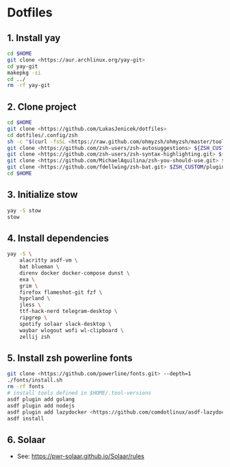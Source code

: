 # Dotfiles

## 1. Install yay

```bash
cd $HOME
git clone <https://aur.archlinux.org/yay-git>
cd yay-git
makepkg -si
cd ../
rm -rf yay-git
```

## 2. Clone project

```bash
cd $HOME 
git clone <https://github.com/LukasJenicek/dotfiles>
cd dotfiles/.config/zsh
sh -c "$(curl -fsSL <https://raw.github.com/ohmyzsh/ohmyzsh/master/tools/install.sh>)"
git clone <https://github.com/zsh-users/zsh-autosuggestions> ${ZSH_CUSTOM:-~/.oh-my-zsh/custom}/plugins/zsh-autosuggestions
git clone <https://github.com/zsh-users/zsh-syntax-highlighting.git> ${ZSH_CUSTOM:-~/.oh-my-zsh/custom}/plugins/zsh-syntax-highlighting
git clone <https://github.com/MichaelAquilina/zsh-you-should-use.git> $ZSH_CUSTOM/plugins/you-should-use
git clone <https://github.com/fdellwing/zsh-bat.git> $ZSH_CUSTOM/plugins/zsh-bat
cd $HOME
```

## 3. Initialize stow

```bash
yay -S stow
stow
```

## 4. Install dependencies

```bash
yay -S \ 
    alacritty asdf-vm \
    bat blueman \
    direnv docker docker-compose dunst \
    exa \
    grim \ 
    firefox flameshot-git fzf \
    hyprland \ 
    jless \
    ttf-hack-nerd telegram-desktop \
    ripgrep \
    spotify solaar slack-desktop \
    waybar wlogout wofi wl-clipboard \
    zellij zsh
```

## 5. Install zsh powerline fonts

```bash
git clone <https://github.com/powerline/fonts.git> --depth=1
./fonts/install.sh
rm -rf fonts
# install tools defined in $HOME/.tool-versions
asdf plugin add golang
asdf plugin add nodejs
asdf plugin add lazydocker <https://github.com/comdotlinux/asdf-lazydocker.git>
asdf install
```

## 6. Solaar

- See: <https://pwr-solaar.github.io/Solaar/rules>
